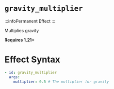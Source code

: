 # `gravity_multiplier`
:::infoPermanent Effect
:::

Multiplies gravity

**Requires 1.21+**

# Effect Syntax
```yaml
- id: gravity_multiplier
  args:
    multiplier: 0.5 # The multiplier for gravity
```